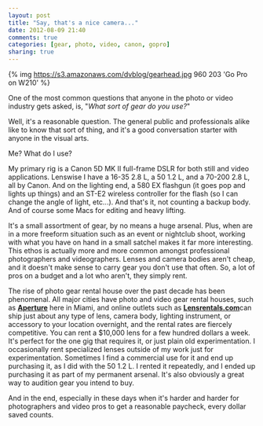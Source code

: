 ```yaml
---
layout: post
title: "Say, that's a nice camera..."
date: 2012-08-09 21:40
comments: true
categories: [gear, photo, video, canon, gopro]
sharing: true 
---
```

{% img https://s3.amazonaws.com/dvblog/gearhead.jpg 960 203 'Go Pro on W210' %}

One of the most common questions that anyone in the photo or video industry gets asked, is, "_What sort of gear do you use?_"

Well, it's a reasonable question. The general public and professionals alike like to know that sort of thing, and it's a good conversation starter with anyone in the visual arts. 

Me? What do I use? 

<!-- more -->

My primary rig is a Canon 5D MK II full-frame DSLR for both still and video applications. Lenswise I have a 16-35 2.8 L, a 50 1.2 L, and a 70-200 2.8 L, all by Canon. And on the lighting end, a 580 EX flashgun (it goes pop and lights up things) and an ST-E2 wireless controller for the flash (so I can change the angle of light, etc...). And that's it, not counting a backup body. And of course some Macs for editing and heavy lifting. 

It's a small assortment of gear, by no means a huge arsenal. Plus, when are in a more freeform situation such as an event or nightclub shoot, working with what you have on hand in a small satchel makes it far more interesting. This ethos is actually more and more common amongst professional photographers and videographers. Lenses and camera bodies aren't cheap, and it doesn't make sense to carry gear you don't use that often. So, a lot of pros on a budget and a lot who aren't, they simply rent. 

The rise of photo gear rental house over the past decade has been phenomenal. All major cities have photo and video gear rental houses, such as <a href="http://aperturepro.com/">__Aperture__</a> here in Miami, and online outlets such as <a href="http://lensrentals.com/">__Lensrentals.com__</a>can ship just about any type of lens, camera body, lighting instrument, or accessory to your location overnight, and the rental rates are fiercely competitive. You can rent a $10,000 lens for a few hundred dollars a week. It's perfect for the one gig that requires it, or just plain old experimentation. I occasionally rent specialized lenses outside of my work just for experimentation. Sometimes I find a commercial use for it and end up purchasing it, as I did with the 50 1.2 L. I rented it repeatedly, and I ended up purchasing it as part of my permanent arsenal. It's also obviously a great way to audition gear you intend to buy. 

And in the end, especially in these days when it's harder and harder for photographers and video pros to get a reasonable paycheck, every dollar saved counts. 

